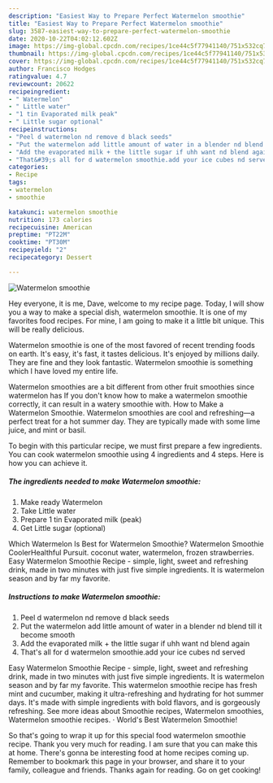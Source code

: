 ```yaml
---
description: "Easiest Way to Prepare Perfect Watermelon smoothie"
title: "Easiest Way to Prepare Perfect Watermelon smoothie"
slug: 3587-easiest-way-to-prepare-perfect-watermelon-smoothie
date: 2020-10-22T04:02:12.602Z
image: https://img-global.cpcdn.com/recipes/1ce44c5f77941140/751x532cq70/watermelon-smoothie-recipe-main-photo.jpg
thumbnail: https://img-global.cpcdn.com/recipes/1ce44c5f77941140/751x532cq70/watermelon-smoothie-recipe-main-photo.jpg
cover: https://img-global.cpcdn.com/recipes/1ce44c5f77941140/751x532cq70/watermelon-smoothie-recipe-main-photo.jpg
author: Francisco Hodges
ratingvalue: 4.7
reviewcount: 20622
recipeingredient:
- " Watermelon"
- " Little water"
- "1 tin Evaporated milk peak"
- " Little sugar optional"
recipeinstructions:
- "Peel d watermelon nd remove d black seeds"
- "Put the watermelon add little amount of water in a blender nd blend till it become smooth"
- "Add the evaporated milk + the little sugar if uhh want nd blend again"
- "That&#39;s all for d watermelon smoothie.add your ice cubes nd served"
categories:
- Recipe
tags:
- watermelon
- smoothie

katakunci: watermelon smoothie 
nutrition: 173 calories
recipecuisine: American
preptime: "PT22M"
cooktime: "PT30M"
recipeyield: "2"
recipecategory: Dessert

---
```



![Watermelon smoothie](https://img-global.cpcdn.com/recipes/1ce44c5f77941140/751x532cq70/watermelon-smoothie-recipe-main-photo.jpg)

Hey everyone, it is me, Dave, welcome to my recipe page. Today, I will show you a way to make a special dish, watermelon smoothie. It is one of my favorites food recipes. For mine, I am going to make it a little bit unique. This will be really delicious.

Watermelon smoothie is one of the most favored of recent trending foods on earth. It's easy, it's fast, it tastes delicious. It's enjoyed by millions daily. They are fine and they look fantastic. Watermelon smoothie is something which I have loved my entire life.

Watermelon smoothies are a bit different from other fruit smoothies since watermelon has If you don&#39;t know how to make a watermelon smoothie correctly, it can result in a watery smoothie with. How to Make a Watermelon Smoothie. Watermelon smoothies are cool and refreshing—a perfect treat for a hot summer day. They are typically made with some lime juice, and mint or basil.


To begin with this particular recipe, we must first prepare a few ingredients. You can cook watermelon smoothie using 4 ingredients and 4 steps. Here is how you can achieve it.

<!--inarticleads1-->

##### The ingredients needed to make Watermelon smoothie:

1. Make ready  Watermelon
1. Take  Little water
1. Prepare 1 tin Evaporated milk (peak)
1. Get  Little sugar (optional)


Which Watermelon Is Best for Watermelon Smoothie? Watermelon Smoothie CoolerHealthful Pursuit. coconut water, watermelon, frozen strawberries. Easy Watermelon Smoothie Recipe - simple, light, sweet and refreshing drink, made in two minutes with just five simple ingredients. It is watermelon season and by far my favorite. 

<!--inarticleads2-->

##### Instructions to make Watermelon smoothie:

1. Peel d watermelon nd remove d black seeds
1. Put the watermelon add little amount of water in a blender nd blend till it become smooth
1. Add the evaporated milk + the little sugar if uhh want nd blend again
1. That&#39;s all for d watermelon smoothie.add your ice cubes nd served


Easy Watermelon Smoothie Recipe - simple, light, sweet and refreshing drink, made in two minutes with just five simple ingredients. It is watermelon season and by far my favorite. This watermelon smoothie recipe has fresh mint and cucumber, making it ultra-refreshing and hydrating for hot summer days. It&#39;s made with simple ingredients with bold flavors, and is gorgeously refreshing. See more ideas about Smoothie recipes, Watermelon smoothies, Watermelon smoothie recipes. · World&#39;s Best Watermelon Smoothie! 

So that's going to wrap it up for this special food watermelon smoothie recipe. Thank you very much for reading. I am sure that you can make this at home. There's gonna be interesting food at home recipes coming up. Remember to bookmark this page in your browser, and share it to your family, colleague and friends. Thanks again for reading. Go on get cooking!
